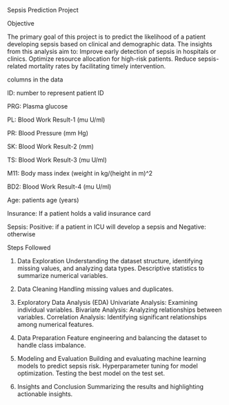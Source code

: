 Sepsis Prediction Project

Objective

The primary goal of this project is to predict the likelihood of a patient developing sepsis based on clinical and demographic data. The insights from this analysis aim to:
Improve early detection of sepsis in hospitals or clinics.
Optimize resource allocation for high-risk patients.
Reduce sepsis-related mortality rates by facilitating timely intervention.

columns in the data

ID: number to represent patient ID

PRG: Plasma glucose

PL: Blood Work Result-1 (mu U/ml)

PR: Blood Pressure (mm Hg)

SK: Blood Work Result-2 (mm)

TS: Blood Work Result-3 (mu U/ml)

M11: Body mass index (weight in kg/(height in m)^2

BD2: Blood Work Result-4 (mu U/ml)

Age: patients age (years)

Insurance: If a patient holds a valid insurance card

Sepsis: Positive: if a patient in ICU will develop a sepsis and Negative: otherwise

Steps Followed
1. Data Exploration
Understanding the dataset structure, identifying missing values, and analyzing data types.
Descriptive statistics to summarize numerical variables.

2. Data Cleaning
Handling missing values and duplicates.

3. Exploratory Data Analysis (EDA)
Univariate Analysis: Examining individual variables.
Bivariate Analysis: Analyzing relationships between variables.
Correlation Analysis: Identifying significant relationships among numerical features.

4. Data Preparation
Feature engineering and balancing the dataset to handle class imbalance.

5. Modeling and Evaluation
Building and evaluating machine learning models to predict sepsis risk.
Hyperparameter tuning for model optimization.
Testing the best model on the test set.

6. Insights and Conclusion
Summarizing the results and highlighting actionable insights.
